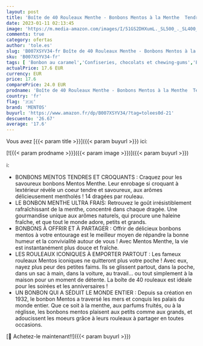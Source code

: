 ```yaml
---
layout: post
title: 'Boîte de 40 Rouleaux Menthe - Bonbons Mentos à la Menthe  Tendres et Croquants - Goût Rafraîchissant - Idéal pour Anniversaires - 40 Rouleaux à Emmener partout et à Partager'
date: 2023-01-11 02:13:45
image: 'https://m.media-amazon.com/images/I/51GS2DHXumL._SL500_._SL400_.jpg'
comments: true
category: ofertas
author: 'tole.es'
slug: 'B007XSYV34-fr Boîte de 40 Rouleaux Menthe - Bonbons Mentos à la Menthe...'
sku: 'B007XSYV34-fr'
tags: [ 'Bonbon au caramel','Confiseries, chocolats et chewing-gums','En-cas et friandises','Epicerie','mentos','Épicerie','🇫🇷', ]
actualPrice: 17.6 EUR
currency: EUR
price: 17.6
comparePrice: 24.0 EUR
prodname: 'Boîte de 40 Rouleaux Menthe - Bonbons Mentos à la Menthe  Tendres et Croquants - Goût Rafraîchissant - Idéal pour Anniversaires - 40 Rouleaux à Emmener partout et à Partager'
country: 'fr'
flag: '🇫🇷'
brand: 'MENTOS'
buyurl: 'https://www.amazon.fr/dp/B007XSYV34/?tag=tolees0d-21'
descuento: '26.67'
average: '17.6'
---
```


Vous avez [{{< param title >}}]({{< param buyurl >}}) ici:

[![{{< param prodname >}}]({{< param image >}})]({{< param buyurl >}})

ℹ️:

- BONBONS MENTOS TENDRES ET CROQUANTS : Craquez pour les savoureux bonbons Mentos Menthe. Leur enrobage si croquant à lextérieur révèle un coeur tendre et savoureux, aux arômes délicieusement mentholés ! 14 dragées par rouleau.
- LE BONBON MENTHE ULTRA FRAIS: Retrouvez le goût irrésistiblement rafraîchissant de la menthe, concentré dans chaque dragée. Une gourmandise unique aux arômes naturels, qui procure une haleine fraîche, et que tout le monde adore, petits et grands.
- BONBONS À OFFRIR ET À PARTAGER : Offrir de délicieux bonbons mentos à votre entourage est le meilleur moyen de répandre la bonne humeur et la convivialité autour de vous ! Avec Mentos Menthe, la vie est instantanément plus douce et fraîche.
- LES ROULEAUX ICONIQUES À EMPORTER PARTOUT : Les fameux rouleaux Mentos iconiques ne quitteront plus votre poche ! Avec eux, nayez plus peur des petites faims. Ils se glissent partout, dans la poche, dans un sac à main, dans la voiture, au travail… ou tout simplement à la maison pour un moment de détente. La boîte de 40 rouleaux est idéale pour les soirées et les anniversaires !
- UN BONBON QUI A SÉDUIT LE MONDE ENTIER : Depuis sa création en 1932, le bonbon Mentos a traversé les mers et conquis les palais du monde entier. Que ce soit à la menthe, aux parfums fruités, ou à la réglisse, les bonbons mentos plaisent aux petits comme aux grands, et adoucissent les moeurs grâce à leurs rouleaux à partager en toutes occasions.

[🛒 Achetez-le maintenant!!]({{< param buyurl >}})
